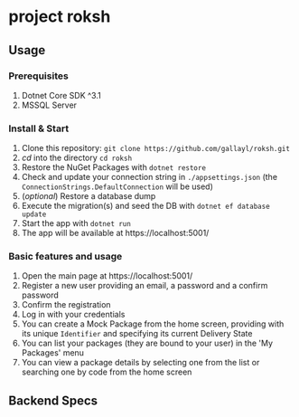 # project roksh

## Usage

### Prerequisites

1. Dotnet Core SDK ^3.1
1. MSSQL Server

### Install & Start

1. Clone this repository: `git clone https://github.com/gallayl/roksh.git`
1. _cd_ into the directory `cd roksh`
1. Restore the NuGet Packages with `dotnet restore`
1. Check and update your connection string in `./appsettings.json` (the `ConnectionStrings.DefaultConnection` will be used)
1. (_optional_) Restore a database dump
1. Execute the migration(s) and seed the DB with `dotnet ef database update`
1. Start the app with `dotnet run`
1. The app will be available at https://localhost:5001/

### Basic features and usage

1. Open the main page at https://localhost:5001/
1. Register a new user providing an email, a password and a confirm password
1. Confirm the registration
1. Log in with your credentials
1. You can create a Mock Package from the home screen, providing with its unique `Identifier` and specifying its current Delivery State
1. You can list your packages (they are bound to your user) in the 'My Packages' menu
1. You can view a package details by selecting one from the list or searching one by code from the home screen

## Backend Specs
